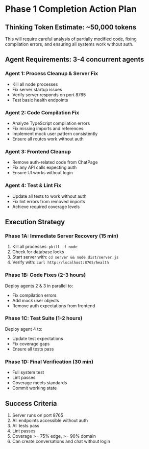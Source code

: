 # Phase 1 Completion Action Plan

## Thinking Token Estimate: ~50,000 tokens
This will require careful analysis of partially modified code, fixing compilation errors, and ensuring all systems work without auth.

## Agent Requirements: 3-4 concurrent agents

### Agent 1: Process Cleanup & Server Fix
- Kill all node processes
- Fix server startup issues
- Verify server responds on port 8765
- Test basic health endpoints

### Agent 2: Code Compilation Fix
- Analyze TypeScript compilation errors
- Fix missing imports and references
- Implement mock user pattern consistently
- Ensure all routes work without auth

### Agent 3: Frontend Cleanup
- Remove auth-related code from ChatPage
- Fix any API calls expecting auth
- Ensure UI works without login

### Agent 4: Test & Lint Fix
- Update all tests to work without auth
- Fix lint errors from removed imports
- Achieve required coverage levels

## Execution Strategy

### Phase 1A: Immediate Server Recovery (15 min)
1. Kill all processes: `pkill -f node`
2. Check for database locks
3. Start server with: `cd server && node dist/server.js`
4. Verify with: `curl http://localhost:8765/health`

### Phase 1B: Code Fixes (2-3 hours)
Deploy agents 2 & 3 in parallel to:
- Fix compilation errors
- Add mock user objects
- Remove auth expectations from frontend

### Phase 1C: Test Suite (1-2 hours)
Deploy agent 4 to:
- Update test expectations
- Fix coverage gaps
- Ensure all tests pass

### Phase 1D: Final Verification (30 min)
- Full system test
- Lint passes
- Coverage meets standards
- Commit working state

## Success Criteria
1. Server runs on port 8765
2. All endpoints accessible without auth
3. All tests pass
4. Lint passes
5. Coverage >= 75% edge, >= 90% domain
6. Can create conversations and chat without login
